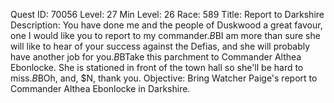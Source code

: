 Quest ID: 70056
Level: 27
Min Level: 26
Race: 589
Title: Report to Darkshire
Description: You have done me and the people of Duskwood a great favour, one I would like you to report to my commander.$B$BI am more than sure she will like to hear of your success against the Defias, and she will probably have another job for you.$B$BTake this parchment to Commander Althea Ebonlocke. She is stationed in front of the town hall so she'll be hard to miss.$B$BOh, and, $N, thank you.
Objective: Bring Watcher Paige's report to Commander Althea Ebonlocke in Darkshire.
